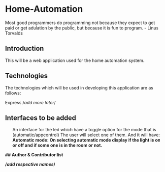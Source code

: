 # Home-Automation

Most good programmers do programming not because they expect to get paid or get adulation by the public, but because it is fun to program. - Linus Torvalds

## Introduction
This will be a web application used for the home automation system.

## Technologies
The technologies which will be used in developing this application are as follows:

Express
/*add more later*/
## Interfaces to be added
<ul>An interface for the led which have a toggle option for the mode that is  (automatic/appcontrol)
The user will select one of them. And it will have:
<b>Automatic mode:
  On selecting automatic mode display if the light is on or off and if some one is in the room or not.
  
</ul>
## Author & Contributor list

/*add respective names*/

